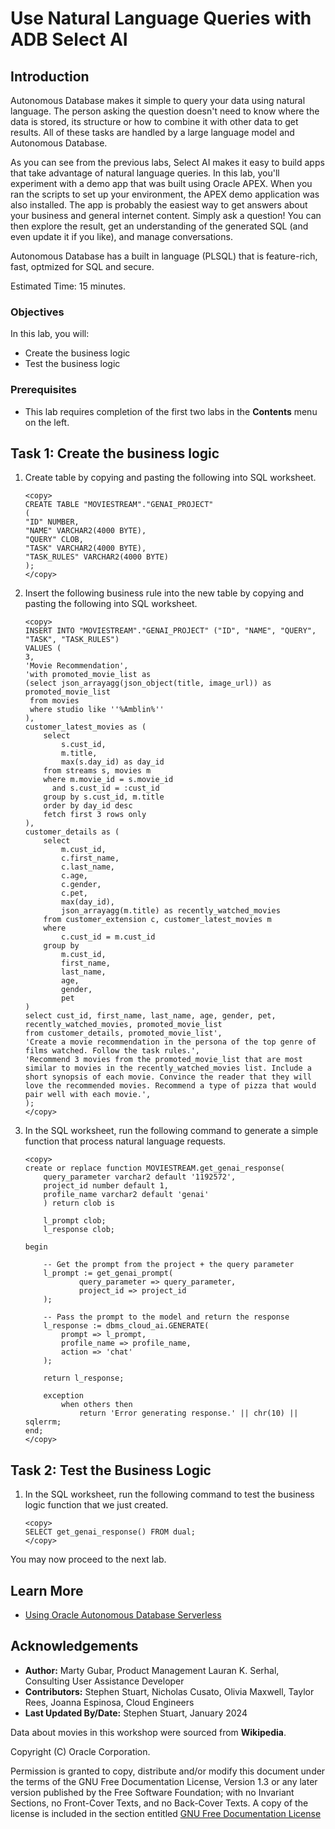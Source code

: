 # Use Natural Language Queries with ADB Select AI

## Introduction

Autonomous Database makes it simple to query your data using natural language. The person asking the question doesn't need to know where the data is stored, its structure or how to combine it with other data to get results. All of these tasks are handled by a large language model and Autonomous Database.

As you can see from the previous labs, Select AI makes it easy to build apps that take advantage of natural language queries. In this lab, you'll experiment with a demo app that was built using Oracle APEX. When you ran the scripts to set up your environment, the APEX demo application was also installed. The app is probably the easiest way to get answers about your business and general internet content. Simply ask a question! You can then explore the result, get an understanding of the generated SQL (and even update it if you like), and manage conversations.

Autonomous Database has a built in language (PLSQL) that is feature-rich, fast, optmized for SQL and secure.

Estimated Time: 15 minutes.

### Objectives

In this lab, you will:

* Create the business logic 
* Test the business logic 

### Prerequisites

- This lab requires completion of the first two labs in the **Contents** menu on the left.

## Task 1: Create the business logic 

1. Create table by copying and pasting the following into SQL worksheet.

    ```
    <copy>
    CREATE TABLE "MOVIESTREAM"."GENAI_PROJECT" 
   (	
    "ID" NUMBER, 
    "NAME" VARCHAR2(4000 BYTE),
    "QUERY" CLOB,
    "TASK" VARCHAR2(4000 BYTE),
    "TASK_RULES" VARCHAR2(4000 BYTE)
   );
   </copy>
   ```

2. Insert the following business rule into the new table by copying and pasting the following into SQL worksheet. 

    ```
    <copy>
    INSERT INTO "MOVIESTREAM"."GENAI_PROJECT" ("ID", "NAME", "QUERY", "TASK", "TASK_RULES")
    VALUES (
    3,
    'Movie Recommendation',
    'with promoted_movie_list as
    (select json_arrayagg(json_object(title, image_url)) as promoted_movie_list
     from movies
     where studio like ''%Amblin%''
    ),
    customer_latest_movies as (
        select 
            s.cust_id,            
            m.title,
            max(s.day_id) as day_id
        from streams s, movies m
        where m.movie_id = s.movie_id
          and s.cust_id = :cust_id
        group by s.cust_id, m.title
        order by day_id desc
        fetch first 3 rows only
    ),
    customer_details as (
        select 
            m.cust_id,
            c.first_name,
            c.last_name,
            c.age,
            c.gender,
            c.pet,
            max(day_id),            
            json_arrayagg(m.title) as recently_watched_movies
        from customer_extension c, customer_latest_movies m
        where 
            c.cust_id = m.cust_id
        group by  
            m.cust_id,
            first_name,
            last_name,
            age,
            gender,
            pet
    )
    select cust_id, first_name, last_name, age, gender, pet, recently_watched_movies, promoted_movie_list 
    from customer_details, promoted_movie_list',
    'Create a movie recommendation in the persona of the top genre of films watched. Follow the task rules.',
    'Recommend 3 movies from the promoted_movie_list that are most similar to movies in the recently_watched_movies list. Include a short synopsis of each movie. Convince the reader that they will love the recommended movies. Recommend a type of pizza that would pair well with each movie.',
    );
    </copy>
    ```

3. In the SQL worksheet, run the following command to generate a simple function that process natural language requests.

    ```
    <copy>
    create or replace function MOVIESTREAM.get_genai_response(
        query_parameter varchar2 default '1192572', 
        project_id number default 1,
        profile_name varchar2 default 'genai'
        ) return clob is
        
        l_prompt clob;
        l_response clob;

    begin

        -- Get the prompt from the project + the query parameter
        l_prompt := get_genai_prompt(
                query_parameter => query_parameter,
                project_id => project_id
        );

        -- Pass the prompt to the model and return the response
        l_response := dbms_cloud_ai.GENERATE(
            prompt => l_prompt,
            profile_name => profile_name,
            action => 'chat'
        );

        return l_response;

        exception
            when others then
                return 'Error generating response.' || chr(10) || sqlerrm;
    end;
    </copy>
    ```
## Task 2: Test the Business Logic 

1. In the SQL worksheet, run the following command to test the business logic function that we just created.

    ```
    <copy>
    SELECT get_genai_response() FROM dual;
    </copy>
    ```  
    
You may now proceed to the next lab.

## Learn More

* [Using Oracle Autonomous Database Serverless](https://docs.oracle.com/en/cloud/paas/autonomous-database/adbsa/index.html)

## Acknowledgements
  * **Author:** Marty Gubar, Product Management Lauran K. Serhal, Consulting User Assistance Developer
  * **Contributors:** Stephen Stuart, Nicholas Cusato, Olivia Maxwell, Taylor Rees, Joanna Espinosa, Cloud Engineers 
* **Last Updated By/Date:** Stephen Stuart, January 2024

Data about movies in this workshop were sourced from **Wikipedia**.

Copyright (C)  Oracle Corporation.

Permission is granted to copy, distribute and/or modify this document
under the terms of the GNU Free Documentation License, Version 1.3
or any later version published by the Free Software Foundation;
with no Invariant Sections, no Front-Cover Texts, and no Back-Cover Texts.
A copy of the license is included in the section entitled [GNU Free Documentation License](files/gnu-free-documentation-license.txt)
